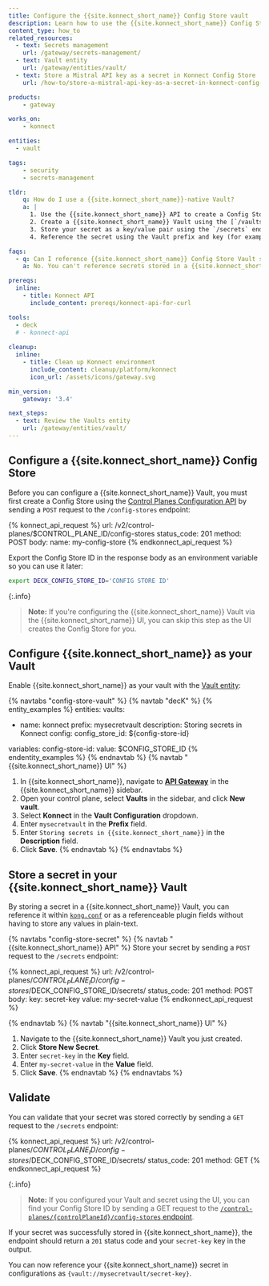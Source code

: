```yaml
---
title: Configure the {{site.konnect_short_name}} Config Store vault
description: Learn how to use the {{site.konnect_short_name}} Config Store vault.
content_type: how_to
related_resources:
  - text: Secrets management
    url: /gateway/secrets-management/
  - text: Vault entity
    url: /gateway/entities/vault/
  - text: Store a Mistral API key as a secret in Konnect Config Store
    url: /how-to/store-a-mistral-api-key-as-a-secret-in-konnect-config-store/

products:
    - gateway

works_on:
    - konnect

entities: 
  - vault

tags:
    - security
    - secrets-management

tldr:
    q: How do I use a {{site.konnect_short_name}}-native Vault?
    a: |
      1. Use the {{site.konnect_short_name}} API to create a Config Store using the `/config-stores` endpoint.
      2. Create a {{site.konnect_short_name}} Vault using the [`/vaults/` endpoint](/api/konnect/control-planes-config/#/operations/create-vault) or UI.
      3. Store your secret as a key/value pair using the `/secrets` endpoint or the UI. 
      4. Reference the secret using the Vault prefix and key (for example: `{vault://mysecretvault/secret-key}`). 

faqs:
  - q: Can I reference {{site.konnect_short_name}} Config Store Vault secrets in `kong.conf`?
    a: No. You can't reference secrets stored in a {{site.konnect_short_name}} Config Store Vault in `kong.conf` because {{site.konnect_short_name}} resolves the secret after {{site.base_gateway}} connects to the control plane. For more information about the fields you can reference as secrets, see [What can be stored as a secret?](/gateway/entities/vault/#what-can-be-stored-as-a-secret).

prereqs:
  inline:
    - title: Konnect API
      include_content: prereqs/konnect-api-for-curl

tools:
  - deck
  # - konnect-api
 
cleanup:
  inline:
    - title: Clean up Konnect environment
      include_content: cleanup/platform/konnect
      icon_url: /assets/icons/gateway.svg

min_version:
    gateway: '3.4'

next_steps:
  - text: Review the Vaults entity
    url: /gateway/entities/vault/
---
```


## Configure a {{site.konnect_short_name}} Config Store

Before you can configure a {{site.konnect_short_name}} Vault, you must first create a Config Store using the [Control Planes Configuration API](/api/konnect/control-planes-config/) by sending a `POST` request to the `/config-stores` endpoint:

<!--vale off-->
{% konnect_api_request %}
url: /v2/control-planes/$CONTROL_PLANE_ID/config-stores
status_code: 201
method: POST
body:
    name: my-config-store
{% endkonnect_api_request %}
<!--vale on-->

Export the Config Store ID in the response body as an environment variable so you can use it later:

```sh
export DECK_CONFIG_STORE_ID='CONFIG STORE ID'
```

{:.info}
> **Note:** If you're configuring the {{site.konnect_short_name}} Vault via the {{site.konnect_short_name}} UI, you can skip this step as the UI creates the Config Store for you.

## Configure {{site.konnect_short_name}} as your Vault

Enable {{site.konnect_short_name}} as your vault with the [Vault entity](/gateway/entities/vault/):

{% navtabs "config-store-vault" %}
{% navtab "decK" %}
{% entity_examples %}
entities:
  vaults:
  - name: konnect
    prefix: mysecretvault
    description: Storing secrets in Konnect
    config:
      config_store_id: ${config-store-id}

variables:
  config-store-id:
    value: $CONFIG_STORE_ID
{% endentity_examples %}
{% endnavtab %}
{% navtab "{{site.konnect_short_name}} UI" %}
1. In {{site.konnect_short_name}}, navigate to [**API Gateway**](https://cloud.konghq.com/gateway-manager/) in the {{site.konnect_short_name}} sidebar.
1. Open your control plane, select **Vaults** in the sidebar, and click **New vault**.
1. Select **Konnect** in the **Vault Configuration** dropdown.
1. Enter `mysecretvault` in the **Prefix** field.
1. Enter `Storing secrets in {{site.konnect_short_name}}` in the **Description** field.
1. Click **Save**. 
{% endnavtab %}
{% endnavtabs %}


## Store a secret in your {{site.konnect_short_name}} Vault

By storing a secret in a {{site.konnect_short_name}} Vault, you can reference it within [`kong.conf`](/gateway/manage-kong-conf/) or as a referenceable plugin fields without having to store any values in plain-text.

{% navtabs "config-store-secret" %}
{% navtab "{{site.konnect_short_name}} API" %}
Store your secret by sending a `POST` request to the `/secrets` endpoint:

<!--vale off-->
{% konnect_api_request %}
url: /v2/control-planes/$CONTROL_PLANE_ID/config-stores/$DECK_CONFIG_STORE_ID/secrets/
status_code: 201
method: POST
body:
    key: secret-key
    value: my-secret-value
{% endkonnect_api_request %}
<!--vale on-->
{% endnavtab %}
{% navtab "{{site.konnect_short_name}} UI" %}
1. Navigate to the {{site.konnect_short_name}} Vault you just created.
1. Click **Store New Secret**.
1. Enter `secret-key` in the **Key** field.
1. Enter `my-secret-value` in the **Value** field.
1. Click **Save**.
{% endnavtab %}
{% endnavtabs %}

## Validate

You can validate that your secret was stored correctly by sending a `GET` request to the `/secrets` endpoint:

<!--vale off-->
{% konnect_api_request %}
url: /v2/control-planes/$CONTROL_PLANE_ID/config-stores/$DECK_CONFIG_STORE_ID/secrets/
status_code: 201
method: GET
{% endkonnect_api_request %}
<!--vale on-->

{:.info}
> **Note:** If you configured your Vault and secret using the UI, you can find your Config Store ID by sending a GET request to the [`/control-planes/{controlPlaneId}/config-stores` endpoint](/api/konnect/control-planes-config/v2/#/operations/list-config-stores).

If your secret was successfully stored in {{site.konnect_short_name}}, the endpoint should return a `201` status code and your `secret-key` key in the output.

You can now reference your {{site.konnect_short_name}} secret in configurations as `{vault://mysecretvault/secret-key}`.
